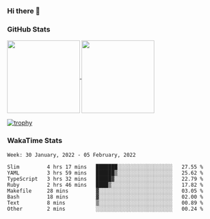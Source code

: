 ### Hi there 👋

### GitHub Stats

<a href="https://github.com/anuraghazra/github-readme-stats">
  <img align="center" height="170px" src="https://github-readme-stats.vercel.app/api/top-langs/?username=tksfjt1024&layout=compact&count_private=true&show_icons=true&show_icons=true&theme=graywhite" />
</a>
<a href="https://github.com/anuraghazra/github-readme-stats">
  <img align="center" height="170px" src="https://github-readme-stats.vercel.app/api?username=tksfjt1024&count_private=true&show_icons=true&show_icons=true&theme=graywhite" />
</a>

[![trophy](https://github-profile-trophy.vercel.app/?username=tksfjt1024)](https://github.com/ryo-ma/github-profile-trophy)

### WakaTime Stats

<!--START_SECTION:waka-->
```text
Week: 30 January, 2022 - 05 February, 2022

Slim         4 hrs 17 mins   ███████░░░░░░░░░░░░░░░░░░   27.55 % 
YAML         3 hrs 59 mins   ██████▒░░░░░░░░░░░░░░░░░░   25.62 % 
TypeScript   3 hrs 32 mins   █████▓░░░░░░░░░░░░░░░░░░░   22.79 % 
Ruby         2 hrs 46 mins   ████▒░░░░░░░░░░░░░░░░░░░░   17.82 % 
Makefile     28 mins         ▓░░░░░░░░░░░░░░░░░░░░░░░░   03.05 % 
Bash         18 mins         ▓░░░░░░░░░░░░░░░░░░░░░░░░   02.00 % 
Text         8 mins          ▒░░░░░░░░░░░░░░░░░░░░░░░░   00.89 % 
Other        2 mins          ░░░░░░░░░░░░░░░░░░░░░░░░░   00.24 % 
```
<!--END_SECTION:waka-->
